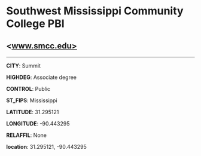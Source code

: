 # Southwest Mississippi Community College PBI
## <www.smcc.edu>
---
**CITY**: Summit

**HIGHDEG**: Associate degree

**CONTROL**: Public

**ST_FIPS**: Mississippi

**LATITUDE**: 31.295121

**LONGITUDE**: -90.443295

**RELAFFIL**: None

**location**: 31.295121, -90.443295
